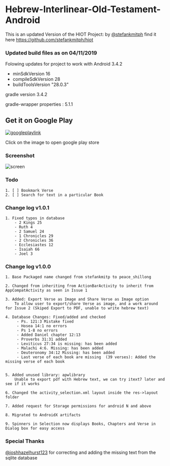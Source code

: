 # Hebrew-Interlinear-Old-Testament-Android
This is an updated Version of the HIOT Project: by [@stefankmitph]( https://github.com/stefankmitph ) find it here https://github.com/stefankmitph/hiot

### Updated build files as on 04/11/2019
Folowing updates for project to work with Android 3.4.2
- minSdkVersion 16
- compileSdkVersion 28
- buildToolsVersion "28.0.3"

gradle version 3.4.2

gradle-wrapper properties : 5.1.1

## Get it on Google Play

[![googleplaylink](https://github.com/peace-shillong/Hebrew-Interlinear-Old-Testament-Android/blob/master/images/play_min.png "Google Play Link")](https://play.google.com/store/apps/details?id=peace_shillong.hiot "Play Store link")

Click on the image to open google play store

### Screenshot

![screen](https://github.com/peace-shillong/Hebrew-Interlinear-Old-Testament-Android/blob/master/images/hiot_design_1.jpg "Scrennshot") 

### Todo 

	1. [ ] Bookmark Verse
	2. [ ] Search for text in a particular Book

### Change log v1.0.1

	1. Fixed typos in database 
		- 2 Kings 25
		- Ruth 4
		- 2 Samuel 24
		- 1 Chronicles 29
		- 2 Chronicles 36
		- Ecclesiastes 12
		- Isaiah 66
		- Joel 3



### Change log v1.0.0

	1. Base Packaged name changed from stefankmitp to peace_shillong

	2. Changed from inheriting from ActionBarActivity to inherit from AppCompatActivity as seen in Issue 1

	3. Added: Export Verse as Image and Share Verse as Image option 
		To allow user to export/share Verse as image, and a work around for Issue 2 (Skiped Export to PDF, unable to write hebrew text)

	4. Database Changes: Fixed/added and checked
		 - Ps. 121:3 Mistake fixed
		 - Hosea 14:1 no errors
		 - Ps 1-8 no errors
		 - Added Daniel chapter 12:13		 
		 - Proverbs 31:31 added 
		 - Leviticus 27:34 is missing: has been added
		 - Malachi 4:6. Missing: has been added
		 - Deuteronomy 34:12 Missing: has been added		 
		 - Last verse of each book are missing  (39 verses): Added the missing verse of each book


	5. Added unused library: apwlibrary 
		Unable to export pdf with Hebrew text, we can try itext7 later and see if it works

	6. Changed the activity_selection.xml layout inside the res->layout folder

	7. Added request for Storage permissions for android N and above

	8. Migrated to AndroidX artifacts

	9. Spinners in Selection now displays Books, Chapters and Verse in Dialog box for easy access

	
### Special Thanks

  [@joshhazelhurst123]( https://github.com/joshhazelhurst123 ) for correcting and adding the missing text from the sqlite database
